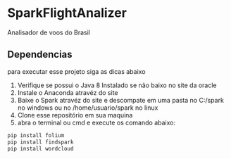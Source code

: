 # SparkFlightAnalizer
Analisador de voos do Brasil

## Dependencias
para executar esse projeto siga as dicas abaixo
1) Verifique se possui o Java 8 Instalado se não baixo no site da oracle
2) Instale o Anaconda atravéz do site 
3) Baixe o Spark atravéz do site e descompate em uma pasta no C:/spark no windows ou no /home/usuario/spark no linux
4) Clone esse repositório em sua maquina
5) abra o terminal ou cmd e execute os comando abaixo:


```ruby
pip install folium
pip install findspark
pip install wordcloud
```
